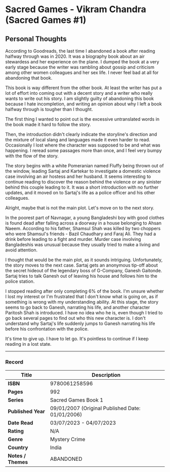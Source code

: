 # Sacred Games - Vikram Chandra (Sacred Games #1)

## Personal Thoughts
According to Goodreads, the last time I abandoned a book after reading halfway through was in 2020. It was a biography book about an air stewardess and her experience on the plane. I dumped the book at a very early stage because the writer was rambling about gossip and criticism among other women colleagues and her sex life. I never feel bad at all for abandoning that book.

This book is way different from the other book. At least the writer has put a lot of effort into coming out with a decent story and a writer who really wants to write out his story. I am slightly guilty of abandoning this book because I hate incompletion, and writing an opinion about why I left a book halfway through is tougher than I thought.

The first thing I wanted to point out is the excessive untranslated words in the book made it hard to follow the story.

Then, the introduction didn't clearly indicate the storyline's direction and the mixture of local slang and languages made it even harder to read. Occasionally I lost where the character was supposed to be and what was happening. I reread some passages more than once, and I feel very bumpy with the flow of the story.

The story begins with a white Pomeranian named Fluffy being thrown out of the window, leading Sartaj and Kartekar to investigate a domestic violence case involving an air hostess and her husband. It seems interesting to continue reading to discover the reason behind the violence or any sinister behind this couple leading to it. It was a short introduction with no further updates, and it moved on to Sartaj's life as a police officer and his other colleagues. 

Alright, maybe that is not the main plot. Let's move on to the next story. 

In the poorest part of Navnagar, a young Bangladeshi boy with good clothes is found dead after falling across a doorway in a house belonging to Ahsan Naeem. According to his father, Shamsul Shah was killed by two choppers who were Shamsul's friends - Bazil Chaudhary and Faraj Ali. They had a drink before leading to a fight and murder. Murder case involving Bangladeshis was unusual because they usually tried to make a living and avoid attention. 

I thought that would be the main plot, as it sounds intriguing. Unfortunately, the story moves to the next case. Sartaj gets an anonymous tip-off about the secret hideout of the legendary boss of G-Company, Ganesh Gaitonde. Sartaj tries to talk Ganesh out of leaving his house and follows him to the police station.

I stopped reading after only completing 6% of the book. I'm unsure whether I lost my interest or I'm frustrated that I don't know what is going on, as if something is wrong with my understanding ability. At this stage, the story seems to go back to Ganesh, narrating his life, and another character Paritosh Shah is introduced. I have no idea who he is, even though I tried to go back several pages to find out who this new character is. I don't understand why Sartaj's life suddenly jumps to Ganesh narrating his life before his confrontation with the police.

It's time to give up. I have to let go. It's pointless to continue if I keep reading in a lost state.
<br>
***

### Record
| Title | Description |
| -- | -- |
| **ISBN** | 9780061258596 |
| **Pages** | 992 |
| **Series** | Sacred Games Book 1 |
| **Published Year** | 09/01/2007 (Original Published Date: 01/01/2006) |
| **Date Read** | 03/07/2023 - 04/07/2023 |
| **Rating** | N/A |
| **Genre** | Mystery Crime |
| **Country** | India |
| **Notes / Themes** | ABANDONED | 
